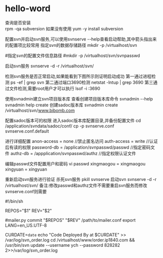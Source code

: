 # hello-word

查询是否安装  
rpm -qa subversion
如果没有使用
yum -y install  subversion

配置svn并启动svn服务,可以使用svnserve --help查看启动帮助,其中箭头指出来的配置项比较常用
指定svn的数据存储路径
mkdir -p /virtualhost/svn

#指定svn的配置文件信息路径
#mkdir -p /virtualhost/svn/svnpasswd

启动svn服务
svnserve -d -r /virtualhost/svn/


检测svn服务是否正常启动,如果能看到下图所示则证明启动成功
第一通过进程检测
ps -ef | grep svn
第二通过端口3690检测
netstat -lntup | grep 3690
第三通过文件检测,需要root用户才可以执行
lsof -i :3690

使用svnadmin建立svn项目版本库
查看创建项目版本库命令
svnadmin --help
svnadmin help create
创建sadoc版本库
 svnadmin create /virtualhost/svn/www.bibomb.com
 
 
 配置sadoc版本可的权限
     进入sadoc版本库配置目录,并备份配置文件
    cd /application/svndata/sadoc/conf/
    cp -p svnserve.conf svnserve.conf.default

  进行详细配置
     anon-access = none //禁止匿名访问
     auth-access = write //认证后有读的权限
     password-db = /application/svnpasswd/passwd //指定密码文件
     authz-db = /appplication/svnpasswd/authz //指定权限认证文件


编辑passwd文件配置用户和密码
      vi passwd 
      xingmaogou = xingmaogou
      xingyuan  = xingyuan

重新启动svn服务进行验证
      杀死svn服务
       pkill svnserve
       启动svn
       svnserve -d -r /virtualhost/svn/
       备注:修改passwd和authz文件不需要重启svn服务而修改svnserve.conf则需要

#!/bin/sh


REPOS="$1"
REV="$2"

#mailer.py commit "$REPOS" "$REV" /path/to/mailer.conf
export LANG=en_US.UTF-8

CURDATE=`date`
echo "Code Deployed By at $CURDATE" >> /var/log/svn_order.log
cd /virtualhost/www/order.ip1840.com && /usr/bin/svn update --username ych --password 828282 2>>/var/log/svn_order.log







